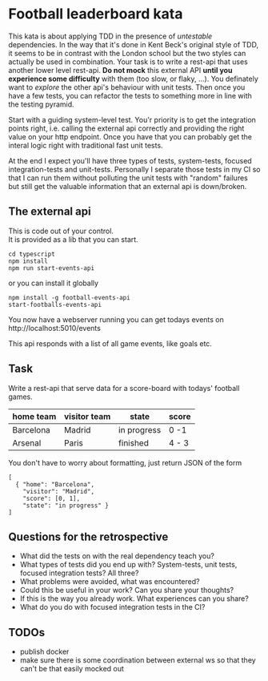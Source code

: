 # Football leaderboard kata 
This kata is about applying TDD in the presence of *untestable* dependencies.
In the way that it's done in Kent Beck's original style of TDD, it seems to be in 
contrast with the London school but the two styles can actually be used in combination.
Your task is to write a rest-api that uses another lower level rest-api. **Do not 
mock** this external API **until you experience some difficulty** with them 
(too slow, or flaky, ...). You definately want to *explore* the other api's behaviour 
with unit tests. Then once you have a few tests, you can refactor the tests to
something more in line with the testing pyramid. 

Start with a guiding system-level test. You'r priority is to get the integration
points right, i.e. calling the external api correctly and providing the right value 
on your http endpoint. Once you have that you can probably get the interal logic
right with traditional fast unit tests.

At the end I expect you'll have three types of tests, system-tests, focused 
integration-tests and unit-tests. Personally I separate those tests in my CI
so that I can run them without polluting the unit tests with "random" failures
but still get the valuable information that an external api is down/broken. 
  
## The external api
This is code out of your control.  
It is provided as a lib that you can start.   
 
    cd typescript
    npm install
    npm run start-events-api
    
or you can install it globally

    npm install -g football-events-api
    start-footballs-events-api
     
You now have a webserver running you can get todays 
events on http://localhost:5010/events

This api responds with a list of all game events, like goals etc.

## Task
Write a rest-api that serve data for a score-board with 
todays' football games. 

home team | visitor team | state | score
--- | --- | --- | ---  
Barcelona | Madrid | in progress | 0 -1  
Arsenal | Paris | finished | 4 - 3      

You don't have to worry about formatting, just return 
JSON of the form

    [
      { "home": "Barcelona", 
        "visitor": "Madrid", 
        "score": [0, 1], 
        "state": "in progress" }
    ]

## Questions for the retrospective
* What did the tests on with the real dependency teach you?
* What types of tests did you end up with? System-tests, unit tests, focused integration tests? All three?
* What problems were avoided, what was encountered?
* Could this be useful in your work? Can you share your thoughts? 
* If this is the way you already work. What experiences can you share?
* What do you do with focused integration tests in the CI?


## TODOs
* publish docker
* make sure there is some coordination between external ws so that they can't be
  that easily mocked out
